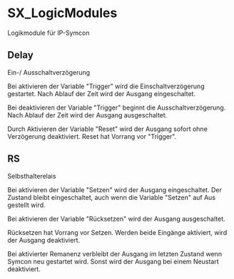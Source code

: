 # SX_LogicModules
Logikmodule für IP-Symcon

## Delay
Ein-/ Ausschaltverzögerung

Bei aktivieren der Variable "Trigger" wird die Einschaltverzögerung gestartet. Nach Ablauf der Zeit wird der Ausgang eingeschaltet.

Bei deaktivieren der Variable "Trigger" beginnt die Ausschaltverzögerung. Nach Ablauf der Zeit wird der Ausgang ausgeschaltet.

Durch Aktivieren der Variable "Reset" wird der Ausgang sofort ohne Verzögerung deaktiviert. Reset hat Vorrang vor "Trigger".

## RS
Selbsthalterelais

Bei aktivieren der Variable "Setzen" wird der Ausgang eingeschaltet. Der Zustand bleibt eingeschaltet, auch wenn die Variable "Setzen" auf Aus gestellt wird.

Bei aktivieren der Variable "Rücksetzen" wird der Ausgang ausgeschaltet.

Rücksetzen hat Vorrang vor Setzen. Werden beide Eingänge aktiviert, wird der Ausgang deaktiviert.

Bei aktivierter Remanenz verbleibt der Ausgang im letzten Zustand wenn Symcon neu gestartet wird. Sonst wird der Ausgang bei einem Neustart deaktiviert.
